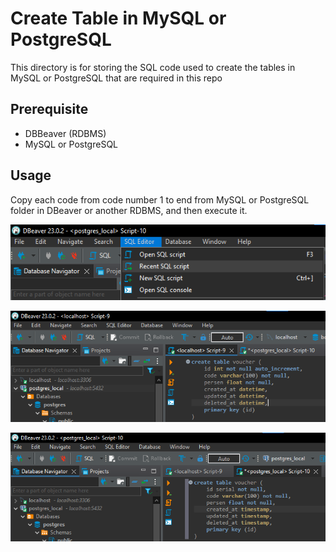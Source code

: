 # Create Table in MySQL or PostgreSQL

This directory is for storing the SQL code used to create the tables in MySQL or PostgreSQL that are required in this repo

## Prerequisite

- DBBeaver (RDBMS)
- MySQL or PostgreSQL

## Usage

Copy each code from code number 1 to end from MySQL or PostgreSQL folder in DBeaver or another RDBMS, and then execute it.

![open_sql_script_in_dbeaver](./images/sql_script_dbeaver.png)

![mysql_script_in_dbeaver](./images/sql_script_dbeaver_mysql.png)

![postgresql_script_in_dbeaver](./images/sql_script_dbeaver_postgresql.png)